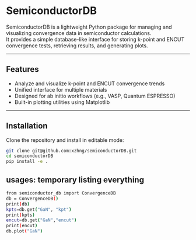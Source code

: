 # SemiconductorDB

SemiconductorDB is a lightweight Python package for managing and visualizing convergence data in semiconductor calculations.  
It provides a simple database-like interface for storing k-point and ENCUT convergence tests, retrieving results, and generating plots.

---

## Features

- Analyze and visualize k-point and ENCUT convergence trends  
- Unified interface for multiple materials  
- Designed for ab initio workflows (e.g., VASP, Quantum ESPRESSO)  
- Built-in plotting utilities using Matplotlib  

---

## Installation

Clone the repository and install in editable mode:

```bash
git clone git@github.com:xzhng/semiconductorDB.git
cd semiconductorDB
pip install -e .
```

## usages: temporary listing everything

```bash
from semiconductor_db import ConvergenceDB
db = ConvergenceDB()
print(db)
kpts=db.get("GaN", "kpt")
print(kpts)
encut=db.get("GaN","encut")
print(encut)
db.plot("GaN")
